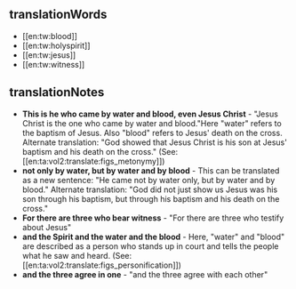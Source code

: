 ## translationWords

* [[en:tw:blood]]
* [[en:tw:holyspirit]]
* [[en:tw:jesus]]
* [[en:tw:witness]]

## translationNotes

* **This is he who came by water and blood, even Jesus Christ** - "Jesus Christ is the one who came by water and blood."Here "water" refers to the baptism of Jesus. Also "blood" refers to Jesus' death on the cross. Alternate translation: "God showed that Jesus Christ is his son at Jesus' baptism and his death on the cross." (See: [[en:ta:vol2:translate:figs_metonymy]])
* **not only by water, but by water and by blood** - This can be translated as a new sentence: "He came not by water only, but by water and by blood." Alternate translation: "God did not just show us Jesus was his son through his baptism, but through his baptism and his death on the cross."
* **For there are three who bear witness** - "For there are three who testify about Jesus"
* **and the Spirit and the water and the blood** - Here, "water" and "blood" are described as a person who stands up in court and tells the people what he saw and heard. (See: [[en:ta:vol2:translate:figs_personification]])
* **and the three agree in one** - "and the three agree with each other"
